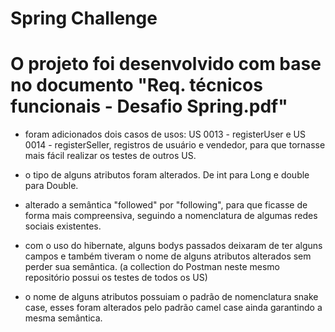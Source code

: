 # Spring Challenge

# O projeto foi desenvolvido com base no documento "Req. técnicos funcionais - Desafio Spring.pdf"

- foram adicionados dois casos de usos: US 0013 - registerUser e US 0014 - registerSeller, registros de usuário e vendedor, para que tornasse mais fácil
realizar os testes de outros US.

- o tipo de alguns atributos foram alterados. De int para Long e double para Double.

- alterado a semântica "followed" por "following", para que ficasse de forma mais compreensiva, seguindo a nomenclatura de algumas redes sociais existentes.

- com o uso do hibernate, alguns bodys passados deixaram de ter alguns campos e também tiveram o nome de alguns atributos alterados sem perder sua semântica.
(a collection do Postman neste mesmo repositório possui os testes de todos os US)

- o nome de alguns atributos possuiam o padrão de nomenclatura snake case, esses foram alterados pelo padrão camel case ainda garantindo a mesma semântica.
